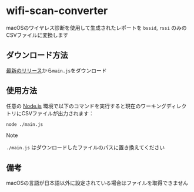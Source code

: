 # wifi-scan-converter

macOSのワイヤレス診断を使用して生成されたレポートを `bssid`, `rssi` のみのCSVファイルに変換します

## ダウンロード方法

[最新のリリース](https://github.com/ramenha0141/wifi-scan-converter/releases/latest)から`main.js`をダウンロード

## 使用方法

任意の [Node.js](https://nodejs.org/ja) 環境で以下のコマンドを実行すると現在のワーキングディレクトリにCSVファイルが出力されます：

```sh
node ./main.js
```

> [!NOTE]
> `./main.js` はダウンロードしたファイルのパスに置き換えてください

## 備考

macOSの言語が日本語以外に設定されている場合はファイルを取得できません